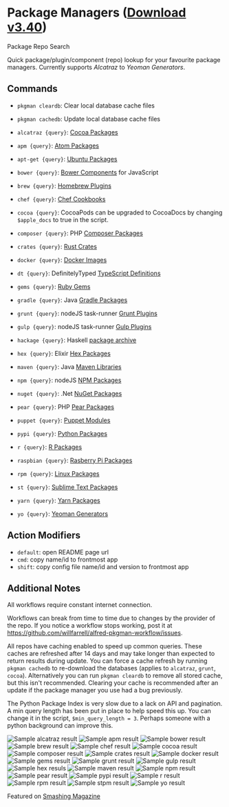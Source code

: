 # Package Managers ([Download v3.40](https://github.com/willfarrell/alfred-pkgman-workflow/releases/download/3.40/Package.Managers.alfredworkflow))

Package Repo Search

Quick package/plugin/component (repo) lookup for your favourite package managers. Currently supports *Alcatraz* to *Yeoman Generators*.

## Commands

* `pkgman cleardb`: Clear local database cache files
* `pkgman cachedb`: Update local database cache files

* `alcatraz {query}`: [Cocoa Packages](http://alcatraz.io/)
* `apm {query}`: [Atom Packages](https://atom.io)
* `apt-get {query}`: [Ubuntu Packages](https://apps.ubuntu.com)
* `bower {query}`: [Bower Components](http://bower.io) for JavaScript
* `brew {query}`: [Homebrew Plugins](http://braumeister.org)
* `chef {query}`: [Chef Cookbooks](https://supermarket.chef.io)
* `cocoa {query}`: CocoaPods can be upgraded to CocoaDocs by changing `$apple_docs` to true in the script.
* `composer {query}`: PHP [Composer Packages](https://packagist.org)
* `crates {query}`: [Rust Crates](https://crates.io)
* `docker {query}`: [Docker Images](http://registry.hub.docker.io)
* `dt {query}`: DefinitelyTyped [TypeScript Definitions](http://definitelytyped.org)
* `gems {query}`: [Ruby Gems](http://rubygems.org)
* `gradle {query}`: Java [Gradle Packages](http://www.gradle.org)
* `grunt {query}`: nodeJS task-runner [Grunt Plugins](http://gruntjs.com)
* `gulp {query}`: nodeJS task-runner [Gulp Plugins](http://gulpjs.com)
* `hackage {query}`: Haskell [package archive](https://hackage.haskell.org)
* `hex {query}`: Elixir [Hex Packages](http://hex.pm)
* `maven {query}`: Java [Maven Libraries](http://mvnrepository.com)
* `npm {query}`: nodeJS [NPM Packages](https://www.npmjs.org)
* `nuget {query}`: .Net [NuGet Packages](http://nuget.org)
* `pear {query}`: PHP [Pear Packages](http://pear.php.net)
* `puppet {query}`: [Puppet Modules](https://forge.puppetlabs.com)
* `pypi {query}`: [Python Packages](https://pypi.python.org)
* `r {query}`: [R Packages](https://www.r-pkg.org/)
* `raspbian {query}`: [Rasberry Pi Packages](http://www.raspbian.org)
* `rpm {query}`: [Linux Packages](http://rpmfind.net)
* `st {query}`: [Sublime Text Packages](https://packagecontrol.io)
* `yarn {query}`: [Yarn Packages](https://yarnpkg.com/lang/en/)
* `yo {query}`: [Yeoman Generators](http://yeoman.io)

## Action Modifiers

* `default`: open README page url
* `cmd`: copy name/id to frontmost app
* `shift`: copy config file name/id and version to frontmost app

## Additional Notes

All workflows require constant internet connection.

Workflows can break from time to time due to changes by the provider of the repo. If you notice a workflow stops working, post it at https://github.com/willfarrell/alfred-pkgman-workflow/issues.

All repos have caching enabled to speed up common queries. These caches are refreshed after 14 days and may take longer than expected to return results during update. You can force a cache refresh by running `pkgman cachedb` to re-download the databases (applies to `alcatraz`, `grunt`, `cocoa`). Alternatively you can run `pkgman cleardb` to remove all stored cache, but this isn't recommended. Clearing your cache is recommended after an update if the package manager you use had a bug previously.

The Python Package Index is very slow due to a lack on API and pagination. A min query length has been put in place to help speed this up. You can change it in the script, `$min_query_length = 3`. Perhaps someone with a python background can improve this.

![][alcatraz]
![][apm]
![][bower]
![][brew]
![][chef]
![][cocoa]
![][composer]
![][crates]
![][docker]
![][gems]
![][grunt]
![][gulp]
![][hex]
![][maven]
![][npm]
![][pear]
![][pypi]
![][r]
![][rpm]
![][st]
![][yo]

Featured on [Smashing Magazine](http://www.smashingmagazine.com/2013/10/25/hidden-productivity-secrets-with-alfred/)

[alcatraz]: ./screenshots/alcatraz.png "Sample alcatraz result"
[apm]: ./screenshots/apm.png "Sample apm result"
[bower]: ./screenshots/bower.png "Sample bower result"
[brew]: ./screenshots/brew.png "Sample brew result"
[chef]: ./screenshots/chef.png "Sample chef result"
[cocoa]: ./screenshots/cocoa.png "Sample cocoa result"
[composer]: ./screenshots/composer.png "Sample composer result"
[crates]: ./screenshots/crates.png "Sample crates result"
[docker]: ./screenshots/docker.png "Sample docker result"
[gems]: ./screenshots/gems.png "Sample gems result"
[grunt]: ./screenshots/grunt.png "Sample grunt result"
[gulp]: ./screenshots/gulp.png "Sample gulp result"
[hex]: ./screenshots/hex.png "Sample hex resuls"
[maven]: ./screenshots/maven.png "Sample maven result"
[npm]: ./screenshots/npm.png "Sample npm result"
[pear]: ./screenshots/pear.png "Sample pear result"
[pypi]: ./screenshots/pypi.png "Sample pypi result"
[r]: ./screenshots/r.png "Sample r result"
[rpm]: ./screenshots/rpm.png "Sample rpm result"
[st]: ./screenshots/stpm.png "Sample stpm result"
[yarn]: ./screenshots/yarn.png "Sample yarn result"
[yo]: ./screenshots/yo.png "Sample yo result"
